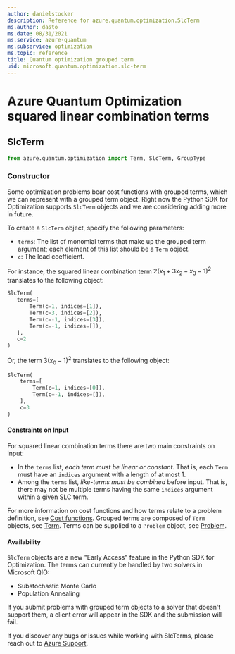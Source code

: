 ```yaml
---
author: danielstocker
description: Reference for azure.quantum.optimization.SlcTerm
ms.author: dasto
ms.date: 08/31/2021
ms.service: azure-quantum
ms.subservice: optimization
ms.topic: reference
title: Quantum optimization grouped term
uid: microsoft.quantum.optimization.slc-term
---
```


# Azure Quantum Optimization squared linear combination terms

## SlcTerm
```py
from azure.quantum.optimization import Term, SlcTerm, GroupType
```

### Constructor

Some optimization problems bear cost functions with grouped terms, which we can represent with a grouped term object. 
Right now the Python SDK for Optimization supports `SlcTerm` objects and we are considering adding more in future.

To create a `SlcTerm` object, specify the following parameters:

- `terms`: The list of monomial terms that make up the grouped term argument; each element of this list should be a `Term` object.
- `c`: The lead coefficient.

 For instance, the squared linear combination term $2 (x_1 + 3x_2 - x_3 - 1)^2$ translates to the following object: 

 ```py
SlcTerm(
    terms=[
        Term(c=1, indices=[1]),
        Term(c=3, indices=[2]),
        Term(c=-1, indices=[3]),
        Term(c=-1, indices=[]),
    ],
    c=2
)
```

 Or, the term $3 (x_0 - 1)^2$ translates to the following object:
```py
SlcTerm(
    terms=[
        Term(c=1, indices=[0]),
        Term(c=-1, indices=[]),
    ],
    c=3
)
```

#### Constraints on Input

For squared linear combination terms there are two main constraints on input:

- In the `terms` list, *each term must be linear or constant*. That is, each `Term` must have an `indices` argument with a length of at most 1.
- Among the `terms` list, *like-terms must be combined* before input. That is, there may not be multiple terms having the same `indices` argument within a given SLC term.

For more information on cost functions and how terms relate to a problem definition, see [Cost functions](xref:microsoft.quantum.optimization.concepts.cost-function).
Grouped terms are composed of `Term` objects, see [Term](xref:microsoft.quantum.optimization.term).
Terms can be supplied to a `Problem` object, see [Problem](xref:microsoft.quantum.optimization.problem).

#### Availability

`SlcTerm` objects are a new "Early Access" feature in the Python SDK for Optimization. 
The terms can currently be handled by two solvers in Microsoft QIO:

- Substochastic Monte Carlo
- Population Annealing

If you submit problems with grouped term objects to a solver that doesn't support them, a client error will appear in the SDK and the submission will fail.


If you discover any bugs or issues while working with SlcTerms, please reach out to [Azure Support](https://support.microsoft.com/topic/contact-microsoft-azure-support-2315e669-8b1f-493b-5fb1-d88a8736ffe4).
